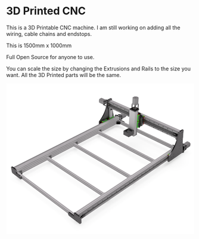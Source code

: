 # 3D Printed CNC
This is a 3D Printable CNC machine. I am still working on adding all the wiring, cable chains and endstops.

This is 1500mm x 1000mm

Full Open Source for anyone to use.

You can scale the size by changing the Extrusions and Rails to the size you want. All the 3D Printed parts will be the same.

![plot](./Images/CNCBuild.png)
